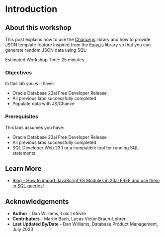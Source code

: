 <!-- # Get up and running using Chance with JS with 23ai Free -->
# Introduction 
## About this workshop

This post explains how to use the [Chance.js](https://www.jsdelivr.com/package/npm/chance) library and how to provide JSON template feature inspired from the [Fony.js](https://github.com/captainsafia/fony) library so that you can generate random JSON data using SQL:

Estimated Workshop Time: 25 minutes

### Objectives 

In this lab you will have: 
* Oracle Database 23ai Free Developer Release
* All previous labs successfully completed
* Populate data with JS/Chance 

### Prerequisites 

This labs assumes you have: 
* Oracle Database 23ai Free Developer Release
* All previous labs successfully completed 
* SQL Developer Web 23.1 or a compatible tool for running SQL statements

## Learn More

* [Blog - How to import JavaScript ES Modules in 23ai FREE and use them in SQL queries!](https://blogs.oracle.com/developers/post/how-to-import-javascript-es-modules-in-23c-free-and-use-them-in-sql-queries)

## Acknowledgements
* **Author** - Dan Williams, Loïc Lefèvre 
* **Contributors** - Martin Bach, Lucas Victor Braun-Lohrer
* **Last Updated By/Date** - Dan Williams, Database Product Management, July 2023
